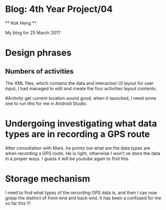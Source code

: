 # Blog: 4th Year Project/04

** Kok Heng **

My blog for 25 March 2017

# Design phrases
## Numbers of activities 
The XML files, which contains the data and interaction UI layout for user input, I had managed to edit and create the four activities layout contents.

#Activity get current location
sound good, when it launched, I need some one to run this for me in Android Studio.

# Undergoing investigating what data types are in recording a GPS route
After consultation with Mark, he points out what are the data types are when recording a GPS route. He is right, otherwise I won't ve store the data in a proper ways. I guess it will be youtube again to find this.

# Storage mechanism
I need to find what types of the recording GPS data is, and then I can now grasp the distinct of front-end and back-end. It has been a confused for me so far this !!!
